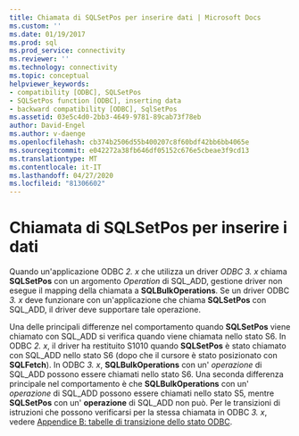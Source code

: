 ```yaml
---
title: Chiamata di SQLSetPos per inserire dati | Microsoft Docs
ms.custom: ''
ms.date: 01/19/2017
ms.prod: sql
ms.prod_service: connectivity
ms.reviewer: ''
ms.technology: connectivity
ms.topic: conceptual
helpviewer_keywords:
- compatibility [ODBC], SQLSetPos
- SQLSetPos function [ODBC], inserting data
- backward compatibility [ODBC], SqlSetPos
ms.assetid: 03e5c4d0-2bb3-4649-9781-89cab73f78eb
author: David-Engel
ms.author: v-daenge
ms.openlocfilehash: cb374b2506d55b400207c8f60bdf42bb6bb4065e
ms.sourcegitcommit: e042272a38fb646df05152c676e5cbeae3f9cd13
ms.translationtype: MT
ms.contentlocale: it-IT
ms.lasthandoff: 04/27/2020
ms.locfileid: "81306602"
---
```

# <a name="calling-sqlsetpos-to-insert-data"></a>Chiamata di SQLSetPos per inserire i dati
Quando un'applicazione ODBC *2. x* che utilizza un driver *ODBC 3. x* chiama **SQLSetPos** con un argomento *Operation* di SQL_ADD, gestione driver non esegue il mapping della chiamata a **SQLBulkOperations**. Se un driver ODBC *3. x* deve funzionare con un'applicazione che chiama **SQLSetPos** con SQL_ADD, il driver deve supportare tale operazione.  
  
 Una delle principali differenze nel comportamento quando **SQLSetPos** viene chiamato con SQL_ADD si verifica quando viene chiamata nello stato S6. In ODBC *2. x*, il driver ha restituito S1010 quando **SQLSetPos** è stato chiamato con SQL_ADD nello stato S6 (dopo che il cursore è stato posizionato con **SQLFetch**). In ODBC *3. x*, **SQLBulkOperations** con un' *operazione* di SQL_ADD possono essere chiamati nello stato S6. Una seconda differenza principale nel comportamento è che **SQLBulkOperations** con un' *operazione* di SQL_ADD possono essere chiamati nello stato S5, mentre **SQLSetPos** con un' **operazione** di SQL_ADD non può. Per le transizioni di istruzioni che possono verificarsi per la stessa chiamata in ODBC *3. x*, vedere [Appendice B: tabelle di transizione dello stato ODBC](../../../odbc/reference/appendixes/appendix-b-odbc-state-transition-tables.md).
